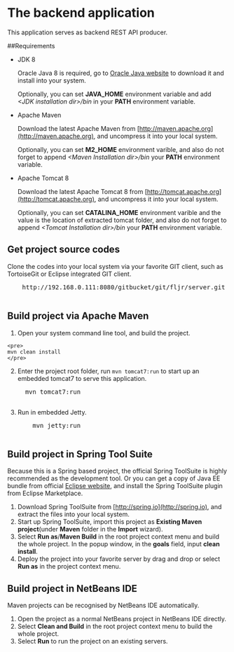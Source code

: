 The backend application
========================

This application serves as backend REST API producer.


##Requirements

   * JDK 8

     Oracle Java 8 is required, go to [Oracle Java website](http://java.oracle.com) to download it and install into your system. 
     
     Optionally, you can set **JAVA\_HOME** environment variable and add *&lt;JDK installation dir>/bin* in your **PATH** environment variable.

   * Apache Maven
   
     Download the latest Apache Maven from [http://maven.apache.org](http://maven.apache.org), and uncompress it into your local system. 
    
     Optionally, you can set **M2\_HOME** environment varible, and also do not forget to append *&lt;Maven Installation dir>/bin* your **PATH** environment variable.  

   * Apache Tomcat 8
   
     Download the latest Apache Tomcat 8 from [http://tomcat.apache.org](http://tomcat.apache.org), and uncompress it into your local system. 
    
     Optionally, you can set **CATALINA\_HOME** environment varible and the value is the location of extracted tomcat folder, and also do not forget to append *&lt;Tomcat Installation dir>/bin* your **PATH** environment variable. 

## Get project source codes

   Clone the codes into your local system via your favorite GIT client, such as TortoiseGit or Eclipse integrated GIT client.

   <pre>
	http://192.168.0.111:8080/gitbucket/git/fljr/server.git
   </pre>

## Build project via Apache Maven

 
   1. Open your system command line tool, and build the project.
   
	<pre>
	mvn clean install
	</pre>
  
   2. Enter the project root folder, run `mvn tomcat7:run` to start up an embedded tomcat7 to serve this application.
  
        <pre>
        mvn tomcat7:run
        </pre>


   3. Run in embedded Jetty.

       <pre>
          mvn jetty:run
       </pre>


## Build project in Spring Tool Suite

   Because this is a Spring based project, the official Spring ToolSuite is highly recommended as the development tool. Or you can get a copy of Java EE bundle from official [Eclipse website](http://www.eclipse.org), and install the Spring ToolSuite plugin from Eclipse Marketplace.

  1. Download Spring ToolSuite from [http://spring.io](http://spring.io), and extract the files into your local system.
  2. Start up Spring ToolSuite, import this project as **Existing Maven project**(under **Maven** folder in the **Import** wizard).
  3. Select **Run as**/**Maven Build** in the root project context menu and build the whole project. In the popup window, in the **goals** field, input **clean install**.
  4. Deploy the project into your favorite server by drag and drop or select **Run as** in the project context menu.

## Build project in NetBeans IDE
	
  Maven projects can be recognised by NetBeans IDE automatically.

  1. Open the project as a normal NetBeans project in NetBeans IDE directly.
  2. Select **Clean and Build** in the root project context menu to build the whole project.
  3. Select **Run** to run the project on an existing servers.

